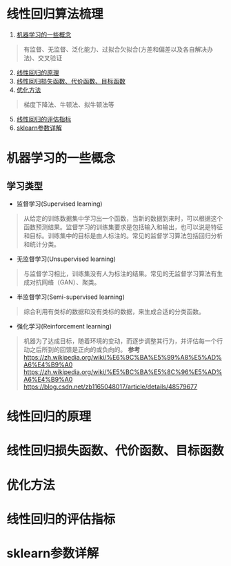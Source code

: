 线性回归算法梳理
=============

1. [机器学习的一些概念](#user-content-机器学习的一些概念)
> 有监督、无监督、泛化能力、过拟合欠拟合(方差和偏差以及各自解决办法)、交叉验证
2. [线性回归的原理](#user-content-线性回归的原理)
3. [线性回归损失函数、代价函数、目标函数](#user-content-线性回归损失函数、代价函数、目标函数)
4. [优化方法](#user-content-优化方法)
> 梯度下降法、牛顿法、拟牛顿法等
5. [线性回归的评估指标](#user-content-线性回归的评估指标)
6. [sklearn参数详解](#user-content-sklearn参数详解)

# 机器学习的一些概念
## 学习类型
+ 监督学习(Supervised learning)
> 从给定的训练数据集中学习出一个函数，当新的数据到来时，可以根据这个函数预测结果。监督学习的训练集要求是包括输入和输出，也可以说是特征和目标。训练集中的目标是由人标注的。常见的监督学习算法包括回归分析和统计分类。
+ 无监督学习(Unsupervised learning)
> 与监督学习相比，训练集没有人为标注的结果。常见的无监督学习算法有生成对抗网络（GAN）、聚类。
+ 半监督学习(Semi-supervised learning)
> 综合利用有类标的数据和没有类标的数据，来生成合适的分类函数。
+ 强化学习(Reinforcement learning)
> 机器为了达成目标，随着环境的变动，而逐步调整其行为，并评估每一个行动之后所到的回馈是正向的或负向的。
**参考**
https://zh.wikipedia.org/wiki/%E6%9C%BA%E5%99%A8%E5%AD%A6%E4%B9%A0
https://zh.wikipedia.org/wiki/%E5%BC%BA%E5%8C%96%E5%AD%A6%E4%B9%A0
https://blog.csdn.net/zb1165048017/article/details/48579677


# 线性回归的原理

# 线性回归损失函数、代价函数、目标函数

# 优化方法

# 线性回归的评估指标

# sklearn参数详解
